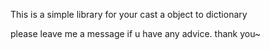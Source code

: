 This is a simple library for your cast a object to dictionary

please leave me a message if u have any advice.
thank you~
